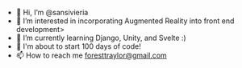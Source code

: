 - 👋 Hi, I’m @sansivieria
- 👀 I’m interested in incorporating Augmented Reality into front end development>
- 🌱 I’m currently learning Django, Unity, and Svelte :)
- 💞️ I'm about to start 100 days of code!
- 📫 How to reach me foresttraylor@gmail.com

<!---
sansivieria/sansivieria is a ✨ special ✨ repository because its `README.md` (this file) appears on your GitHub profile.
You can click the Preview link to take a look at your changes.
--->
